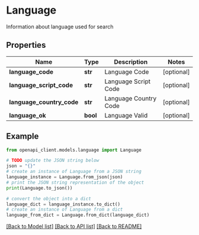# Language

Information about language used for search

## Properties

Name | Type | Description | Notes
------------ | ------------- | ------------- | -------------
**language_code** | **str** | Language Code | [optional] 
**language_script_code** | **str** | Language Script Code | [optional] 
**language_country_code** | **str** | Language Country Code | [optional] 
**language_ok** | **bool** | Language Valid | [optional] 

## Example

```python
from openapi_client.models.language import Language

# TODO update the JSON string below
json = "{}"
# create an instance of Language from a JSON string
language_instance = Language.from_json(json)
# print the JSON string representation of the object
print(Language.to_json())

# convert the object into a dict
language_dict = language_instance.to_dict()
# create an instance of Language from a dict
language_from_dict = Language.from_dict(language_dict)
```
[[Back to Model list]](../README.md#documentation-for-models) [[Back to API list]](../README.md#documentation-for-api-endpoints) [[Back to README]](../README.md)


